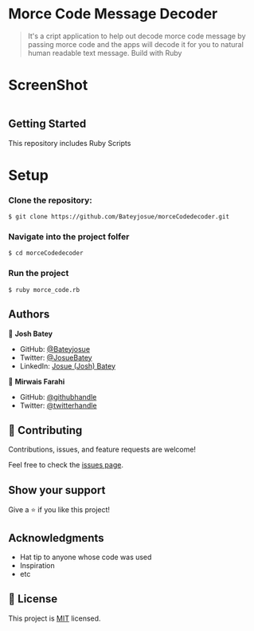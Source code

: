 # Morce Code Message Decoder

> It's a cript application to help out decode morce code message by passing morce code and the apps will decode it for you to natural human readable text message. Build with Ruby

# ScreenShot
![]()

## Getting Started

This repository includes Ruby Scripts
# Setup

### Clone the repository:

    $ git clone https://github.com/Bateyjosue/morceCodedecoder.git

### Navigate into the project folfer

    $ cd morceCodedecoder

### Run the project

    $ ruby morce_code.rb


## Authors

👤 **Josh Batey**

- GitHub: [@Bateyjosue](https://github.com/Bateyjosue)
- Twitter: [@JosueBatey](https://twitter.com/josuebatey)
- LinkedIn: [Josue (Josh) Batey](https://www.linkedin.com/in/josue-ishara/)

👤 **Mirwais Farahi**

- GitHub: [@githubhandle](https://github.com/mirwaisfarahi)
- Twitter: [@twitterhandle](https://twitter.com/farahi92)

## 🤝 Contributing

Contributions, issues, and feature requests are welcome!

Feel free to check the [issues page](../../issues/).

## Show your support

Give a ⭐️ if you like this project!

## Acknowledgments

- Hat tip to anyone whose code was used
- Inspiration
- etc

## 📝 License

This project is [MIT](./MIT.md) licensed.
